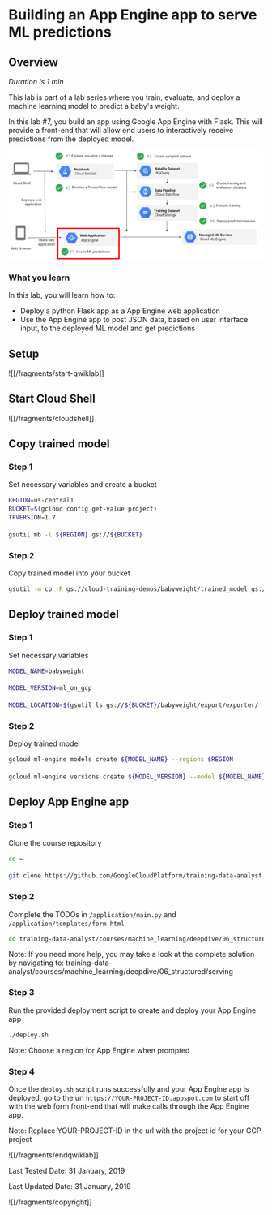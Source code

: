 # Building an App Engine app to serve ML predictions


## Overview

*Duration is 1 min*


This lab is part of a lab series where you train, evaluate, and deploy a machine learning model to predict a baby's weight.

In this lab \#7, you build an app using Google App Engine with Flask. This will provide a front-end that will allow end users to interactively receive predictions from the deployed model.

![d1e80885c2eec73c.png](img/d1e80885c2eec73c.png)

### What you learn

In this lab, you will learn how to:

* Deploy a python Flask app as a App Engine web application
* Use the App Engine app to post JSON data, based on user interface input, to the deployed ML model and get predictions


## Setup


![[/fragments/start-qwiklab]]


## Start Cloud Shell


![[/fragments/cloudshell]]


## Copy trained model


### Step 1

Set necessary variables and create a bucket

```bash
REGION=us-central1
BUCKET=$(gcloud config get-value project)
TFVERSION=1.7

gsutil mb -l ${REGION} gs://${BUCKET}
```

### Step 2

Copy trained model into your bucket

```bash
gsutil -m cp -R gs://cloud-training-demos/babyweight/trained_model gs://${BUCKET}/babyweight
```


## Deploy trained model

### Step 1

Set necessary variables

```bash
MODEL_NAME=babyweight

MODEL_VERSION=ml_on_gcp

MODEL_LOCATION=$(gsutil ls gs://${BUCKET}/babyweight/export/exporter/ | tail -1)
```

### Step 2

Deploy trained model

```bash
gcloud ml-engine models create ${MODEL_NAME} --regions $REGION

gcloud ml-engine versions create ${MODEL_VERSION} --model ${MODEL_NAME} --origin ${MODEL_LOCATION} --runtime-version $TFVERSION
```


## Deploy App Engine app




### Step 1

Clone the course repository

```bash
cd ~

git clone https://github.com/GoogleCloudPlatform/training-data-analyst
```

### Step 2

Complete the TODOs in `/application/main.py` and `/application/templates/form.html`

```bash
cd training-data-analyst/courses/machine_learning/deepdive/06_structured/labs/serving
```

<aside class="warning"><p>Note: If you need more help, you may take a look at the complete solution by navigating to: training-data-analyst/courses/machine_learning/deepdive/06_structured/serving</p>
</aside>

### Step 3

Run the provided deployment script to create and deploy your App Engine app

```bash
./deploy.sh
```

<aside class="warning"><p>Note: Choose a region for App Engine when prompted</p>
</aside>

### Step 4

Once the `deploy.sh` script runs successfully and your App Engine app is deployed, go to the url `https://YOUR-PROJECT-ID.appspot.com` to start off with the web form front-end that will make calls through the App Engine app.

<aside class="warning"><p>Note: Replace YOUR-PROJECT-ID in the url with the project id for your GCP project</p>
</aside>


![[/fragments/endqwiklab]]

Last Tested Date: 31 January, 2019

Last Updated Date: 31 January, 2019

![[/fragments/copyright]]
